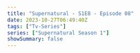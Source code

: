 ```yaml
---
title: "Supernatural - S1E8 - Episode 08"
date: 2023-10-27T06:49:40Z
tags: ["Tv-Series"]
series: ["Supernatural Season 1"]
showSummary: false
---
```


  <mux-player stream-type="on-demand"
  src="https://kp3d-my.sharepoint.com/personal/ryoo_kp3d_onmicrosoft_com/_layouts/15/download.aspx?share=EY4cSenbJUFIvulF_yAYbbgB4Z82Zn3FGy0TewMnPorYXA" prefer-playback="mse" controls>
  </mux-player>
  
  
  <script src="https://cdn.jsdelivr.net/npm/@mux/mux-player"></script>
  
 <script type="application/ld+json">
 {
  "@context": "https://schema.org/",
  "@type": "VideoObject",
  "name": "Supernatural - S1E8 - Episode 08",
  "contentUrl": "https://stream.mux.com/wXK801nKae6spJFXABeP02ybSdgpcBhEPivqm8bDZzXMM.m3u8",
  "thumbnailUrl": "https://www.themoviedb.org/t/p/original/rTS409d3GgcPDjdc9ut2khzHDp3.jpg?width=314&fit_mode=preserve&time=25",
  "uploadDate": "2023-10-27T06:49:40Z",
}

</script>